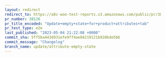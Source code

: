 ```yaml
---
layout: redirect
redirect_to: https://a8c-woo-test-reports.s3.amazonaws.com/public/pr/38126/e2e/index.html
pr_number: 38126
pr_title_encoded: "Update+empty+state+for+product+attributes+tab"
pr_test_type: e2e
last_published: "2023-05-04 21:22:08 +0000"
commit_sha: 5ff5ba443d931efe9ff4ae84219121b928bde5b6
commit_message: "Changelog"
branch_name: update/attribute-empty-state
---
```

